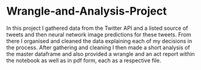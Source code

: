 # Wrangle-and-Analysis-Project
In this project I gathered data from the Twitter API and a listed source of tweets and then neural network image predictions for these tweets. 
From there I organised and cleaned the data explaining each of my decisions in the process. After gathering and cleaning I then made a short analysis of 
the master dataframe and also provided a wrangle and an act report within the notebook as well as in pdf form, each as a respective file. 
